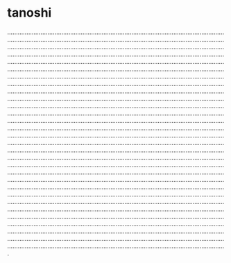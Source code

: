 # tanoshi

.........................................................................................................................................................................................................................................................................................................................................................................................................................................................................................................................................................................................................................................................................................................................................................................................................................................................................................................................................................................................................................................................................................................................................................................................................................................................................................................................................................................................................................................................................................................................................................................................................................................................................................................................................................................................................................................................................................................................................................................................................................................................................................................................................................................................................................................................................................................................................................................................................................................................................................................................................................................................................................................................................................................................................................................................................................................................................................................................................................................................................................................................................................................................................................................................................................................................................................................................................................................................................................................................................................................................................................................................................................................................................................................................................................................................................................................................................